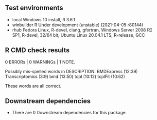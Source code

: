## Test environments

* local Windows 10 install, R 3.6.1
* winbuilder R Under development (unstable) (2021-04-05 r80144)
* rhub Fedora Linux, R-devel, clang, gfortran,
	   Windows Server 2008 R2 SP1, R-devel, 32/64 bit,
	   Ubuntu Linux 20.04.1 LTS, R-release, GCC

## R CMD check results

0 ERRORs | 0 WARNINGs | 1 NOTE.

Possibly mis-spelled words in DESCRIPTION:
  BMDExpress (12:39)
  Transcriptomics (3:9)
  bmd (13:50)
  tcpl (10:12)
  tcplFit (10:62)
  
These words are all correct.

## Downstream dependencies

* There are 0 Downstream dependencies for this package.

